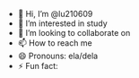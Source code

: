 - 👋 Hi, I’m @lu210609
- 👀 I’m interested in study
- 💞️ I’m looking to collaborate on 
- 📫 How to reach me 
- 😄 Pronouns: ela/dela
- ⚡ Fun fact:
